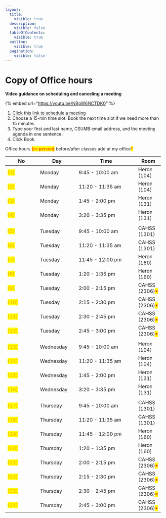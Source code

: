 ```yaml
---
layout:
  title:
    visible: true
  description:
    visible: false
  tableOfContents:
    visible: true
  outline:
    visible: true
  pagination:
    visible: false
---
```


# Copy of Office hours

**Video guidance on scheduling and canceling a meeting**

{% embed url="https://youtu.be/NBgW6NCTDK0" %}

1. [Click this link to schedule a meeting](https://calendar.app.google/e3D97y6FSsQMgcmK8)
2. Choose a 15-min time slot. Book the next time slot if we need more than 15 minutes.
3. Type your first and last name, CSUMB email address, and the meeting agenda in one sentence.
4. Click Book.



Office hours  <mark style="color:red;">(in-person)</mark> before/after classes add at my office<mark style="color:red;">\*</mark>

<table data-full-width="true"><thead><tr><th width="89">No</th><th width="109">Day</th><th width="177">Time</th><th>Room</th></tr></thead><tbody><tr><td> <mark style="color:orange;">(1)</mark></td><td>Monday</td><td>9:45 - 10:00 am</td><td>Heron (104)</td></tr><tr><td> <mark style="color:orange;">(2)</mark></td><td>Monday</td><td>11:20 - 11:35 am</td><td>Heron (104)</td></tr><tr><td> <mark style="color:orange;">(3)</mark></td><td>Monday</td><td>1:45 - 2:00 pm</td><td>Heron (131)</td></tr><tr><td> <mark style="color:orange;">(4)</mark></td><td>Monday</td><td>3:20 - 3:35 pm</td><td>Heron (131)</td></tr><tr><td></td><td></td><td></td><td></td></tr><tr><td> <mark style="color:orange;">(5)</mark></td><td>Tuesday</td><td>9:45 - 10:00 am </td><td>CAHSS (1301)</td></tr><tr><td> <mark style="color:orange;">(6)</mark></td><td>Tuesday</td><td>11:20 - 11:35 am</td><td>CAHSS (1301)</td></tr><tr><td> <mark style="color:orange;">(7)</mark></td><td>Tuesday</td><td>11:45 - 12:00 pm</td><td>Heron (160)</td></tr><tr><td> <mark style="color:orange;">(8)</mark></td><td>Tuesday</td><td>1:20 - 1:35 pm</td><td>Heron (160)</td></tr><tr><td> <mark style="color:orange;">(9)</mark></td><td>Tuesday</td><td>2:00 - 2:15 pm</td><td>CAHSS (2306)<mark style="color:red;">*</mark></td></tr><tr><td> <mark style="color:orange;">(10)</mark></td><td>Tuesday</td><td>2:15 - 2:30 pm </td><td>CAHSS (2306)<mark style="color:red;">*</mark></td></tr><tr><td> <mark style="color:orange;">(11)</mark></td><td>Tuesday</td><td>2:30 - 2:45 pm</td><td>CAHSS (2306)<mark style="color:red;">*</mark></td></tr><tr><td> <mark style="color:orange;">(12)</mark></td><td>Tuesday</td><td>2:45 - 3:00 pm</td><td>CAHSS (2306)<mark style="color:red;">*</mark></td></tr><tr><td></td><td></td><td></td><td></td></tr><tr><td> <mark style="color:orange;">(13)</mark></td><td>Wednesday</td><td>9:45 - 10:00 am</td><td>Heron (104)</td></tr><tr><td> <mark style="color:orange;">(14)</mark></td><td>Wednesday</td><td>11:20 - 11:35 am</td><td>Heron (104)</td></tr><tr><td> <mark style="color:orange;">(15)</mark></td><td>Wednesday</td><td>1:45 - 2:00 pm</td><td>Heron (131)</td></tr><tr><td> <mark style="color:orange;">(16)</mark></td><td>Wednesday</td><td>3:20 - 3:35 pm</td><td>Heron (131)</td></tr><tr><td></td><td></td><td></td><td></td></tr><tr><td> <mark style="color:orange;">(17)</mark></td><td>Thursday</td><td>9:45 - 10:00 am</td><td>CAHSS (1301)</td></tr><tr><td> <mark style="color:orange;">(18)</mark></td><td>Thursday</td><td>11:20 - 11:35 am</td><td>CAHSS (1301)</td></tr><tr><td> <mark style="color:orange;">(19)</mark></td><td>Thursday</td><td>11:45 - 12:00 pm</td><td>Heron (160)</td></tr><tr><td> <mark style="color:orange;">(20)</mark></td><td>Thursday</td><td>1:20 - 1:35 pm</td><td>Heron (160)</td></tr><tr><td> <mark style="color:orange;">(21)</mark></td><td>Thursday</td><td>2:00 - 2:15 pm</td><td>CAHSS (2306)<mark style="color:red;">*</mark></td></tr><tr><td> <mark style="color:orange;">(22)</mark></td><td>Thursday</td><td>2:15 - 2:30 pm</td><td>CAHSS (2306)<mark style="color:red;">*</mark></td></tr><tr><td> <mark style="color:orange;">(23)</mark></td><td>Thursday</td><td>2:30 - 2:45 pm</td><td>CAHSS (2306)<mark style="color:red;">*</mark></td></tr><tr><td> <mark style="color:orange;">(24)</mark></td><td>Thursday</td><td>2:45 - 3:00 pm</td><td>CAHSS (2306)<mark style="color:red;">*</mark></td></tr></tbody></table>

